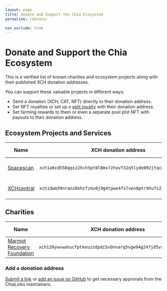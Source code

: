 ```yaml
---
layout: page
title: Donate and Support the Chia Ecosystem
permalink: /donate/

nav_exclude: true
---
```


# Donate and Support the Chia Ecosystem
This is a verified list of known charities and ecosystem projects along with their published XCH donation addresses. 

You can support these valuable projects in different ways:
- Send a donation (XCH, CAT, NFT) directly to their donation address.
- Set NFT royalties or set up a [split royalty](https://splitxch.com/) with their donation address.
- Set farming rewards to them or even a separate pool plot NFT with payouts to their donation address.

## Ecosystem Projects and Services

| Name | XCH donation address | Explorer Links |
| --- | --- | --- |
| [Spacescan](https://www.spacescan.io/support-us) | `xch1a6cd558gqsz2hch5pt0l8mx7zhavf32q5lyde09zjtqcmkelr9ns59k0j8` | &bull; [Spacescan](https://www.spacescan.io/address/xch1a6cd558gqsz2hch5pt0l8mx7zhavf32q5lyde09zjtqcmkelr9ns59k0j8)<br /> &bull; [XCHscan](https://xchscan.com/address/xch1a6cd558gqsz2hch5pt0l8mx7zhavf32q5lyde09zjtqcmkelr9ns59k0j8) |
| [XCHcentral](https://www.xchcentral.com/) | `xch1dwm59nranz0khzfzmv0j9g4tpwe4fx7ven0ptr9hufs2c0kgesxq8r7mws` | &bull; [Spacescan](https://www.spacescan.io/address/xch1dwm59nranz0khzfzmv0j9g4tpwe4fx7ven0ptr9hufs2c0kgesxq8r7mws)<br /> &bull; [XCHscan](https://xchscan.com/address/xch1dwm59nranz0khzfzmv0j9g4tpwe4fx7ven0ptr9hufs2c0kgesxq8r7mws) |

## Charities

| Name | XCH donation address | Explorer Links |
| --- | --- | --- |
| [Marmot Recovery Foundation](https://marmots.org/) | `xch120ywvwahucfptkeuzzdpdz5v0nnarq5vgw94g247jd5vswkn7rls35y2gc` | &bull; [Spacescan](https://www.spacescan.io/address/xch120ywvwahucfptkeuzzdpdz5v0nnarq5vgw94g247jd5vswkn7rls35y2gc)<br /> &bull; [XCHscan](https://xchscan.com/address/xch120ywvwahucfptkeuzzdpdz5v0nnarq5vgw94g247jd5vswkn7rls35y2gc) |

### Add a donation address
[Submit a link](/submit/) or [add an issue on GitHub](https://github.com/Chia-Network/chialinks/issues) to get necessary approvals from the ChiaLinks maintainers.